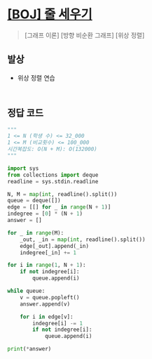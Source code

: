 # [[BOJ] 줄 세우기](https://www.acmicpc.net/problem/2252)

> [그래프 이론] [방향 비순환 그래프] [위상 정렬]

## 발상

- 위상 정렬 연습

## <br>정답 코드

```python
"""
1 <= N (학생 수) <= 32_000
1 <= M (비교횟수) <= 100_000
시간복잡도: O(N + M): O(132000)
"""

import sys
from collections import deque
readline = sys.stdin.readline

N, M = map(int, readline().split())
queue = deque([])
edge = [[] for _ in range(N + 1)]
indegree = [0] * (N + 1)
answer = []

for _ in range(M):
    _out, _in = map(int, readline().split())
    edge[_out].append(_in)
    indegree[_in] += 1

for i in range(1, N + 1):
    if not indegree[i]:
        queue.append(i)

while queue:
    v = queue.popleft()
    answer.append(v)

    for i in edge[v]:
        indegree[i] -= 1
        if not indegree[i]:
            queue.append(i)

print(*answer)
```
